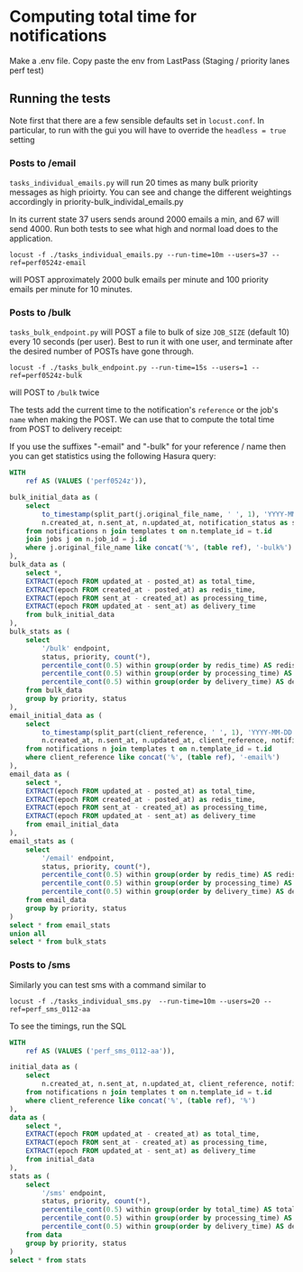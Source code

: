 # Computing total time for notifications

Make a .env file. Copy paste the env from LastPass (Staging / priority lanes perf test)

## Running the tests

Note first that there are a few sensible defaults set in `locust.conf`. In particular, to run with the gui you will have to override the `headless = true` setting

### Posts to /email

`tasks_individual_emails.py` will run 20 times as many bulk priority messages as high prioirty.
You can see and change the different weightings accordingly in priority-bulk_individal_emails.py

In its current state 37 users sends around 2000 emails a min, and 67 will send 4000.
Run both tests to see what high and normal load does to the application.

```
locust -f ./tasks_individual_emails.py --run-time=10m --users=37 --ref=perf0524z-email
```
will POST approximately 2000 bulk emails per minute and 100 priority emails per minute for 10 minutes.

### Posts to /bulk

`tasks_bulk_endpoint.py` will POST a file to bulk of size `JOB_SIZE` (default 10) every 10 seconds (per user). Best to run it with one user, and terminate after the desired number of POSTs have gone through.

```
locust -f ./tasks_bulk_endpoint.py --run-time=15s --users=1 --ref=perf0524z-bulk
```
will POST to `/bulk` twice

The tests add the current time to the notification's `reference` or the job's `name` when making the POST. We can use that to compute the total time from POST to delivery receipt:

If you use the suffixes "-email" and "-bulk" for your reference / name then you can get statistics using the following Hasura query:

```sql
WITH
    ref AS (VALUES ('perf0524z')),

bulk_initial_data as (
    select 
        to_timestamp(split_part(j.original_file_name, ' ', 1), 'YYYY-MM-DD HH24:MI:SS.US') as posted_at,
        n.created_at, n.sent_at, n.updated_at, notification_status as status, t.process_type as priority
    from notifications n join templates t on n.template_id = t.id
    join jobs j on n.job_id = j.id
    where j.original_file_name like concat('%', (table ref), '-bulk%')
),
bulk_data as (
    select *,
    EXTRACT(epoch FROM updated_at - posted_at) as total_time,
    EXTRACT(epoch FROM created_at - posted_at) as redis_time,
    EXTRACT(epoch FROM sent_at - created_at) as processing_time,
    EXTRACT(epoch FROM updated_at - sent_at) as delivery_time
    from bulk_initial_data
),
bulk_stats as ( 
    select 
        '/bulk' endpoint,
        status, priority, count(*),
        percentile_cont(0.5) within group(order by redis_time) AS redis_median,
        percentile_cont(0.5) within group(order by processing_time) AS processing_median,
        percentile_cont(0.5) within group(order by delivery_time) AS delivery_median
    from bulk_data
    group by priority, status
),
email_initial_data as (
    select 
        to_timestamp(split_part(client_reference, ' ', 1), 'YYYY-MM-DD HH24:MI:SS.US') as posted_at,
        n.created_at, n.sent_at, n.updated_at, client_reference, notification_status as status, t.process_type as priority
    from notifications n join templates t on n.template_id = t.id
    where client_reference like concat('%', (table ref), '-email%')
),
email_data as (
    select *,
    EXTRACT(epoch FROM updated_at - posted_at) as total_time,
    EXTRACT(epoch FROM created_at - posted_at) as redis_time,
    EXTRACT(epoch FROM sent_at - created_at) as processing_time,
    EXTRACT(epoch FROM updated_at - sent_at) as delivery_time
    from email_initial_data
),
email_stats as (
    select 
        '/email' endpoint,
        status, priority, count(*),
        percentile_cont(0.5) within group(order by redis_time) AS redis_median,
        percentile_cont(0.5) within group(order by processing_time) AS processing_median,
        percentile_cont(0.5) within group(order by delivery_time) AS delivery_median
    from email_data
    group by priority, status
)
select * from email_stats 
union all
select * from bulk_stats
```

### Posts to /sms

Similarly you can test sms with a command similar to
```
locust -f ./tasks_individual_sms.py  --run-time=10m --users=20 --ref=perf_sms_0112-aa
```
To see the timings, run the SQL
```sql
WITH
    ref AS (VALUES ('perf_sms_0112-aa')),

initial_data as (
    select 
        n.created_at, n.sent_at, n.updated_at, client_reference, notification_status as status, t.process_type as priority
    from notifications n join templates t on n.template_id = t.id
    where client_reference like concat('%', (table ref), '%')
),
data as (
    select *,
    EXTRACT(epoch FROM updated_at - created_at) as total_time,
    EXTRACT(epoch FROM sent_at - created_at) as processing_time,
    EXTRACT(epoch FROM updated_at - sent_at) as delivery_time
    from initial_data
),
stats as (
    select 
        '/sms' endpoint,
        status, priority, count(*),
        percentile_cont(0.5) within group(order by total_time) AS total_median,
        percentile_cont(0.5) within group(order by processing_time) AS processing_median,
        percentile_cont(0.5) within group(order by delivery_time) AS delivery_median
    from data
    group by priority, status
)
select * from stats 
```
